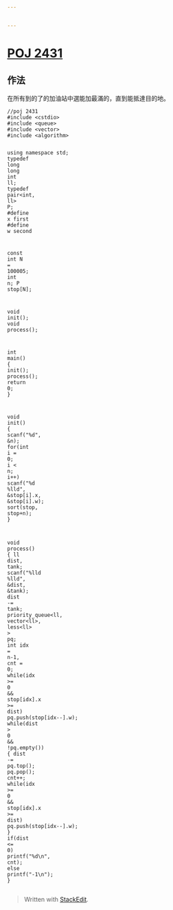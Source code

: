 ```yaml
---


---
```


<h1 id="poj-2431"><a href="http://poj.org/problem?id=2431">POJ 2431</a></h1>
<h2 id="作法">作法</h2>
<p>在所有到的了的加油站中選能加最滿的，直到能抵達目的地。</p>
<pre class=" language-c"><code class="prism ++ language-c"><span class="token comment">//poj 2431</span>
<span class="token macro property">#<span class="token directive keyword">include</span> <span class="token string">&lt;cstdio&gt;</span></span>
<span class="token macro property">#<span class="token directive keyword">include</span> <span class="token string">&lt;queue&gt;</span></span>
<span class="token macro property">#<span class="token directive keyword">include</span> <span class="token string">&lt;vector&gt;</span></span>
<span class="token macro property">#<span class="token directive keyword">include</span> <span class="token string">&lt;algorithm&gt;</span></span>

using namespace std<span class="token punctuation">;</span>
<span class="token keyword">typedef</span> <span class="token keyword">long</span> <span class="token keyword">long</span> <span class="token keyword">int</span> ll<span class="token punctuation">;</span>
<span class="token keyword">typedef</span> pair<span class="token operator">&lt;</span><span class="token keyword">int</span><span class="token punctuation">,</span> ll<span class="token operator">&gt;</span> P<span class="token punctuation">;</span>
<span class="token macro property">#<span class="token directive keyword">define</span> x first</span>
<span class="token macro property">#<span class="token directive keyword">define</span> w second</span>

<span class="token keyword">const</span> <span class="token keyword">int</span> N <span class="token operator">=</span> <span class="token number">100005</span><span class="token punctuation">;</span>
<span class="token keyword">int</span> n<span class="token punctuation">;</span>
P stop<span class="token punctuation">[</span>N<span class="token punctuation">]</span><span class="token punctuation">;</span>

<span class="token keyword">void</span> <span class="token function">init</span><span class="token punctuation">(</span><span class="token punctuation">)</span><span class="token punctuation">;</span>
<span class="token keyword">void</span> <span class="token function">process</span><span class="token punctuation">(</span><span class="token punctuation">)</span><span class="token punctuation">;</span>

<span class="token keyword">int</span> <span class="token function">main</span><span class="token punctuation">(</span><span class="token punctuation">)</span>
<span class="token punctuation">{</span>
    <span class="token function">init</span><span class="token punctuation">(</span><span class="token punctuation">)</span><span class="token punctuation">;</span>
    <span class="token function">process</span><span class="token punctuation">(</span><span class="token punctuation">)</span><span class="token punctuation">;</span>
    <span class="token keyword">return</span> <span class="token number">0</span><span class="token punctuation">;</span>
<span class="token punctuation">}</span>

<span class="token keyword">void</span> <span class="token function">init</span><span class="token punctuation">(</span><span class="token punctuation">)</span>
<span class="token punctuation">{</span>
    <span class="token function">scanf</span><span class="token punctuation">(</span><span class="token string">"%d"</span><span class="token punctuation">,</span> <span class="token operator">&amp;</span>n<span class="token punctuation">)</span><span class="token punctuation">;</span>
    <span class="token keyword">for</span><span class="token punctuation">(</span><span class="token keyword">int</span> i <span class="token operator">=</span> <span class="token number">0</span><span class="token punctuation">;</span> i <span class="token operator">&lt;</span> n<span class="token punctuation">;</span> i<span class="token operator">++</span><span class="token punctuation">)</span>
        <span class="token function">scanf</span><span class="token punctuation">(</span><span class="token string">"%d %lld"</span><span class="token punctuation">,</span> <span class="token operator">&amp;</span>stop<span class="token punctuation">[</span>i<span class="token punctuation">]</span><span class="token punctuation">.</span>x<span class="token punctuation">,</span> <span class="token operator">&amp;</span>stop<span class="token punctuation">[</span>i<span class="token punctuation">]</span><span class="token punctuation">.</span>w<span class="token punctuation">)</span><span class="token punctuation">;</span>
    <span class="token function">sort</span><span class="token punctuation">(</span>stop<span class="token punctuation">,</span> stop<span class="token operator">+</span>n<span class="token punctuation">)</span><span class="token punctuation">;</span>
<span class="token punctuation">}</span>

<span class="token keyword">void</span> <span class="token function">process</span><span class="token punctuation">(</span><span class="token punctuation">)</span>
<span class="token punctuation">{</span>
    ll dist<span class="token punctuation">,</span> tank<span class="token punctuation">;</span> <span class="token function">scanf</span><span class="token punctuation">(</span><span class="token string">"%lld %lld"</span><span class="token punctuation">,</span> <span class="token operator">&amp;</span>dist<span class="token punctuation">,</span> <span class="token operator">&amp;</span>tank<span class="token punctuation">)</span><span class="token punctuation">;</span> dist <span class="token operator">-</span><span class="token operator">=</span> tank<span class="token punctuation">;</span>
    priority_queue<span class="token operator">&lt;</span>ll<span class="token punctuation">,</span> vector<span class="token operator">&lt;</span>ll<span class="token operator">&gt;</span><span class="token punctuation">,</span> less<span class="token operator">&lt;</span>ll<span class="token operator">&gt;</span> <span class="token operator">&gt;</span> pq<span class="token punctuation">;</span>
    <span class="token keyword">int</span> idx <span class="token operator">=</span> n<span class="token number">-1</span><span class="token punctuation">,</span> cnt <span class="token operator">=</span> <span class="token number">0</span><span class="token punctuation">;</span>
    <span class="token keyword">while</span><span class="token punctuation">(</span>idx <span class="token operator">&gt;=</span> <span class="token number">0</span> <span class="token operator">&amp;&amp;</span> stop<span class="token punctuation">[</span>idx<span class="token punctuation">]</span><span class="token punctuation">.</span>x <span class="token operator">&gt;=</span> dist<span class="token punctuation">)</span> pq<span class="token punctuation">.</span><span class="token function">push</span><span class="token punctuation">(</span>stop<span class="token punctuation">[</span>idx<span class="token operator">--</span><span class="token punctuation">]</span><span class="token punctuation">.</span>w<span class="token punctuation">)</span><span class="token punctuation">;</span>
    <span class="token keyword">while</span><span class="token punctuation">(</span>dist <span class="token operator">&gt;</span> <span class="token number">0</span> <span class="token operator">&amp;&amp;</span> <span class="token operator">!</span>pq<span class="token punctuation">.</span><span class="token function">empty</span><span class="token punctuation">(</span><span class="token punctuation">)</span><span class="token punctuation">)</span>
    <span class="token punctuation">{</span>
        dist <span class="token operator">-</span><span class="token operator">=</span> pq<span class="token punctuation">.</span><span class="token function">top</span><span class="token punctuation">(</span><span class="token punctuation">)</span><span class="token punctuation">;</span> pq<span class="token punctuation">.</span><span class="token function">pop</span><span class="token punctuation">(</span><span class="token punctuation">)</span><span class="token punctuation">;</span> cnt<span class="token operator">++</span><span class="token punctuation">;</span>
        <span class="token keyword">while</span><span class="token punctuation">(</span>idx <span class="token operator">&gt;=</span> <span class="token number">0</span> <span class="token operator">&amp;&amp;</span> stop<span class="token punctuation">[</span>idx<span class="token punctuation">]</span><span class="token punctuation">.</span>x <span class="token operator">&gt;=</span> dist<span class="token punctuation">)</span> pq<span class="token punctuation">.</span><span class="token function">push</span><span class="token punctuation">(</span>stop<span class="token punctuation">[</span>idx<span class="token operator">--</span><span class="token punctuation">]</span><span class="token punctuation">.</span>w<span class="token punctuation">)</span><span class="token punctuation">;</span>
    <span class="token punctuation">}</span>
    <span class="token keyword">if</span><span class="token punctuation">(</span>dist <span class="token operator">&lt;=</span> <span class="token number">0</span><span class="token punctuation">)</span> <span class="token function">printf</span><span class="token punctuation">(</span><span class="token string">"%d\n"</span><span class="token punctuation">,</span> cnt<span class="token punctuation">)</span><span class="token punctuation">;</span>
    <span class="token keyword">else</span> <span class="token function">printf</span><span class="token punctuation">(</span><span class="token string">"-1\n"</span><span class="token punctuation">)</span><span class="token punctuation">;</span>
<span class="token punctuation">}</span>
</code></pre>
<blockquote>
<p>Written with <a href="https://stackedit.io/">StackEdit</a>.</p>
</blockquote>

